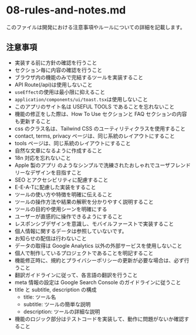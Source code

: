 # 08-rules-and-notes.md

このファイルは開発における注意事項やルールについての詳細を記載します。

## 注意事項

- 実装する前に方針の確認を行うこと
- セクション毎に内容の確認を行うこと
- ブラウザ内の機能のみで完結するツールを実装すること
- API Route(/api)は使用しないこと
- `useEffect`の使用は最小限に抑えること
- `application/components/ui/toast.tsx`は使用しないこと
- このアプリのサイト名は USEFUL TOOLS であることを忘れないこと
- 機能の修正をした際は、How To Use セクションと FAQ セクションの内容も更新すること
- css のクラス名は、Tailwind CSS のユーティリティクラスを使用すること
- contact, terms, privacy ページは、同じ系統のレイアウトにすること
- tools ページは、同じ系統のレイアウトにすること
- 自然な文章になるように作成すること
- 18n 対応を忘れないこと
- Apple 製のアプリ のようなシンプルで洗練されたおしゃれでユーザフレンドリーなデザインを目指すこと
- SEO とアクセシビリティに配慮すること
- E-E-A-Tに配慮した実装をすること
- ツールの使い方や特徴を明確に伝えること
- ツールの操作方法や結果の解釈を分かりやすく説明すること
- ツールの目的や使用シーンを明確にする
- ユーザーが直感的に操作できるようにすること
- レスポンシブデザインを意識し、モバイルファーストで実装すること
- 個人情報に関するデータは参照していないです。
- お知らせの配信は行わないこと
- データの取得は Google Analytics 以外の外部サービスを使用しないこと
- 個人で制作しているプロジェクトであることを明記すること
- 機能修正時に、規約とプライバシーポリシーの更新が必要な場合は、必ず行うこと
- 翻訳ガイドラインに従って、各言語の翻訳を行うこと
- meta 情報の設定は Google Search Console のガイドラインに従うこと
- title と subtitle, description の構成
  - title: ツール名
  - subtitle: ツールの簡単な説明
  - description: ツールの詳細な説明
- 機能のロジック部分はテストコードを実装して、動作に問題がないか確認すること
